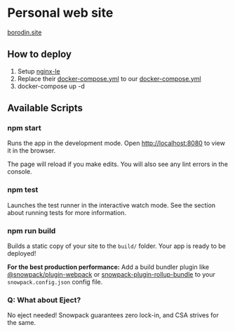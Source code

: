 # Personal web site

[borodin.site](https://borodin.site)

## How to deploy

1. Setup [nginx-le](https://github.com/nginx-le/nginx-le)
1. Replace their [docker-compose.yml](https://github.com/nginx-le/nginx-le/blob/master/docker-compose.yml) to our [docker-compose.yml](https://github.com/mitya-borodin/personal-website/blob/master/docker-compose.yml)
1. docker-compose up -d

## Available Scripts

### npm start

Runs the app in the development mode.
Open <http://localhost:8080> to view it in the browser.

The page will reload if you make edits.
You will also see any lint errors in the console.

### npm test

Launches the test runner in the interactive watch mode.
See the section about running tests for more information.

### npm run build

Builds a static copy of your site to the `build/` folder.
Your app is ready to be deployed!

**For the best production performance:** Add a build bundler plugin like [@snowpack/plugin-webpack](https://github.com/snowpackjs/snowpack/tree/main/plugins/plugin-webpack) or [snowpack-plugin-rollup-bundle](https://github.com/ParamagicDev/snowpack-plugin-rollup-bundle) to your `snowpack.config.json` config file.

### Q: What about Eject?

No eject needed! Snowpack guarantees zero lock-in, and CSA strives for the same.
